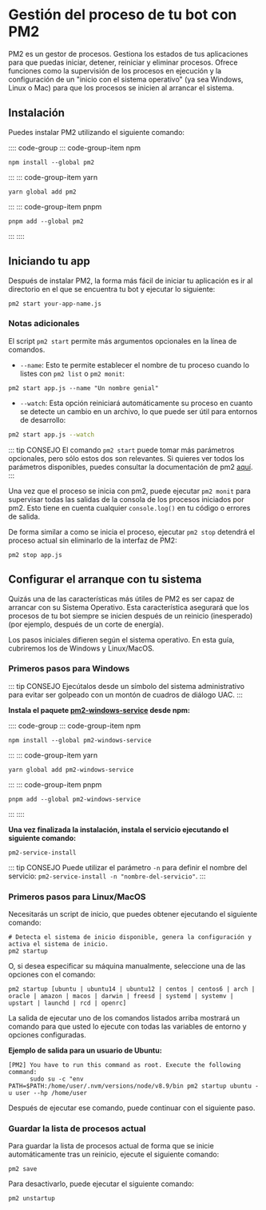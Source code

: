 # Gestión del proceso de tu bot con PM2

PM2 es un gestor de procesos. Gestiona los estados de tus aplicaciones para que puedas iniciar, detener, reiniciar y eliminar procesos. Ofrece funciones como la supervisión de los procesos en ejecución y la configuración de un "inicio con el sistema operativo" (ya sea Windows, Linux o Mac) para que los procesos se inicien al arrancar el sistema.

## Instalación

Puedes instalar PM2 utilizando el siguiente comando:

:::: code-group
::: code-group-item npm
```sh:no-line-numbers
npm install --global pm2
```
:::
::: code-group-item yarn
```sh:no-line-numbers
yarn global add pm2
```
:::
::: code-group-item pnpm
```sh:no-line-numbers
pnpm add --global pm2
```
:::
::::

## Iniciando tu app

Después de instalar PM2, la forma más fácil de iniciar tu aplicación es ir al directorio en el que se encuentra tu bot y ejecutar lo siguiente:

```sh:no-line-numbers
pm2 start your-app-name.js
```

### Notas adicionales

El script `pm2 start` permite más argumentos opcionales en la línea de comandos.

- `--name`: Esto te permite establecer el nombre de tu proceso cuando lo listes con `pm2 list` o `pm2 monit`:

```sh:no-line-numbers
pm2 start app.js --name "Un nombre genial"
```

- `--watch`: Esta opción reiniciará automáticamente su proceso en cuanto se detecte un cambio en un archivo, lo que puede ser útil para entornos de desarrollo:

```bash
pm2 start app.js --watch
```

::: tip CONSEJO
El comando `pm2 start` puede tomar más parámetros opcionales, pero sólo estos dos son relevantes. Si quieres ver todos los parámetros disponibles, puedes consultar la documentación de pm2 [aquí](https://pm2.keymetrics.io/docs/usage/pm2-doc-single-page/).
:::

Una vez que el proceso se inicia con pm2, puede ejecutar `pm2 monit` para supervisar todas las salidas de la consola de los procesos iniciados por pm2. Esto tiene en cuenta cualquier `console.log()` en tu código o errores de salida.

De forma similar a como se inicia el proceso, ejecutar `pm2 stop` detendrá el proceso actual sin eliminarlo de la interfaz de PM2:

```sh:no-line-numbers
pm2 stop app.js
```

## Configurar el arranque con tu sistema

Quizás una de las características más útiles de PM2 es ser capaz de arrancar con su Sistema Operativo. Esta característica asegurará que los procesos de tu bot siempre se inicien después de un reinicio (inesperado) (por ejemplo, después de un corte de energía).

Los pasos iniciales difieren según el sistema operativo. En esta guía, cubriremos los de Windows y Linux/MacOS.

### Primeros pasos para Windows

::: tip CONSEJO
Ejecútalos desde un símbolo del sistema administrativo para evitar ser golpeado con un montón de cuadros de diálogo UAC.
:::

**Instala el paquete [pm2-windows-service](https://www.npmjs.com/package/pm2-windows-service) desde npm:**

:::: code-group
::: code-group-item npm
```sh:no-line-numbers
npm install --global pm2-windows-service
```
:::
::: code-group-item yarn
```sh:no-line-numbers
yarn global add pm2-windows-service
```
:::
::: code-group-item pnpm
```sh:no-line-numbers
pnpm add --global pm2-windows-service
```
:::
::::

**Una vez finalizada la instalación, instala el servicio ejecutando el siguiente comando:**

```sh:no-line-numbers
pm2-service-install
```
::: tip CONSEJO
Puede utilizar el parámetro `-n` para definir el nombre del servicio: `pm2-service-install -n "nombre-del-servicio"`.
:::

### Primeros pasos para Linux/MacOS

Necesitarás un script de inicio, que puedes obtener ejecutando el siguiente comando:

```sh:no-line-numbers
# Detecta el sistema de inicio disponible, genera la configuración y activa el sistema de inicio.
pm2 startup
```

O, si desea especificar su máquina manualmente, seleccione una de las opciones con el comando:

```sh:no-line-numbers
pm2 startup [ubuntu | ubuntu14 | ubuntu12 | centos | centos6 | arch | oracle | amazon | macos | darwin | freesd | systemd | systemv | upstart | launchd | rcd | openrc]
```

La salida de ejecutar uno de los comandos listados arriba mostrará un comando para que usted lo ejecute con todas las variables de entorno y opciones configuradas.

**Ejemplo de salida para un usuario de Ubuntu:**

```sh:no-line-numbers
[PM2] You have to run this command as root. Execute the following command:
      sudo su -c "env PATH=$PATH:/home/user/.nvm/versions/node/v8.9/bin pm2 startup ubuntu -u user --hp /home/user
```

Después de ejecutar ese comando, puede continuar con el siguiente paso.

### Guardar la lista de procesos actual

Para guardar la lista de procesos actual de forma que se inicie automáticamente tras un reinicio, ejecute el siguiente comando:

```sh:no-line-numbers
pm2 save
```

Para desactivarlo, puede ejecutar el siguiente comando:

```sh:no-line-numbers
pm2 unstartup
```

